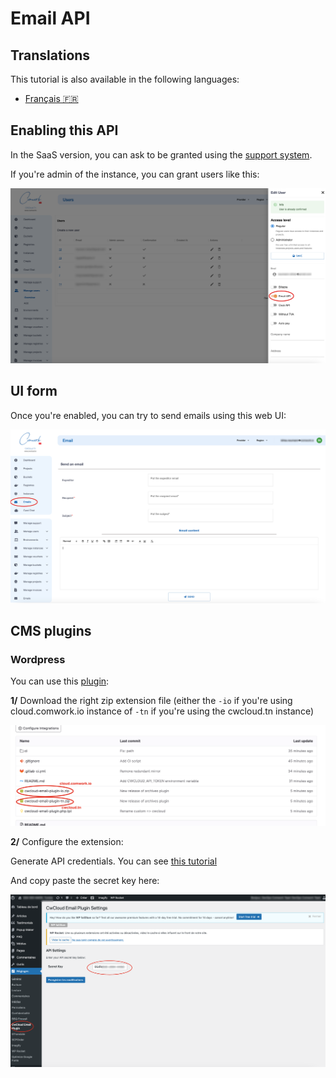 # Email API

## Translations

This tutorial is also available in the following languages:
* [Français 🇫🇷](./translations/fr/emailapi.md)

## Enabling this API

In the SaaS version, you can ask to be granted using the [support system](./console/public/support.md).

If you're admin of the instance, you can grant users like this:

![emailapi_enable](../img/emailapi_enable.png)

## UI form

Once you're enabled, you can try to send emails using this web UI:

![emailapi_form](../img/emailapi_form.png)

## CMS plugins

### Wordpress

You can use this [plugin](https://gitlab.comwork.io/oss/cwc/cwcloud-wordpress-email):

**1/** Download the right zip extension file (either the `-io` if you're using cloud.comwork.io instance of `-tn` if you're using the cwcloud.tn instance)

![wpaas_email_ext1](../img/wpaas_email_ext1.png)

**2/** Configure the extension:

Generate API credentials. You can see [this tutorial](./api/api_credentials.md)

And copy paste the secret key here:

![wpaas_email_ext2](../img/wpaas_email_ext2.png)
